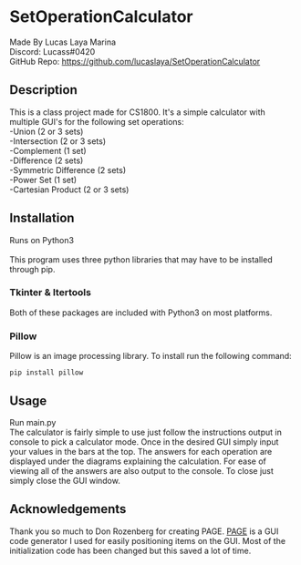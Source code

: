 # SetOperationCalculator
Made By Lucas Laya Marina <br />
Discord: Lucass#0420 <br />
GitHub Repo: https://github.com/lucaslaya/SetOperationCalculator

## Description
This is a class project made for CS1800. It's a simple calculator with multiple GUI's for the following set operations: <br />
-Union (2 or 3 sets) <br />
-Intersection (2 or 3 sets) <br />
-Complement (1 set) <br />
-Difference (2 sets) <br />
-Symmetric Difference (2 sets) <br />
-Power Set (1 set) <br />
-Cartesian Product (2 or 3 sets) <br />

## Installation
Runs on Python3 <br />
<br />
This program uses three python libraries that may have to be installed through pip. <br />
### Tkinter & Itertools
Both of these packages are included with Python3 on most platforms. 
### Pillow
Pillow is an image processing library. To install run the following command:
```
pip install pillow
```

## Usage
Run main.py <br />
The calculator is fairly simple to use just follow the instructions output in console to pick a calculator mode. Once in the desired GUI simply input your values in the bars at the top. The answers for each operation are displayed under the diagrams explaining the calculation. For ease of viewing all of the answers are also output to the console. To close just simply close the GUI window.

## Acknowledgements
Thank you so much to Don Rozenberg for creating PAGE. [PAGE](http://page.sourceforge.net/) is a GUI code generator I used for easily positioning items on the GUI. Most of the initialization code has been changed but this saved a lot of time.
